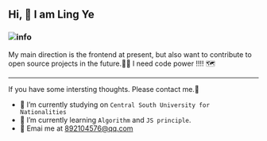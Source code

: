 ## Hi, 👋 I am **Ling Ye**

###                                   ![info](https://github-readme-stats.vercel.app/api?username=LingYe-007&show_icons=true&count_private=true&hide=prs&theme=default_repocard)

My main direction is the frontend at present, but also want to contribute to open source projects in the future.🏃‍♀️ I need code power !!!! 🗺

------

If you have some intersting thoughts.  Please contact me.🤣

* 🔭 I’m currently studying on `Central South University for Nationalities`
* 🌱 I’m currently learning  `Algorithm` and `JS principle`.
* 🤔 Emai me at 892104576@qq.com

